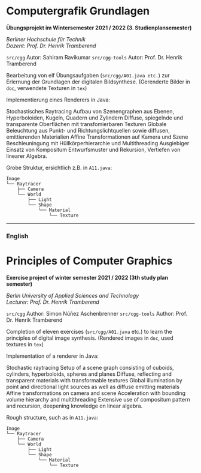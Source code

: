 # Computergrafik Grundlagen
**Übungsprojekt im Wintersemester 2021 / 2022 (3. Studienplansemester)**

_Berliner Hochschule für Technik_  
_Dozent: Prof. Dr. Henrik Tramberend_

```src/cgg``` Autor: Sahiram Ravikumar
```src/cgg-tools``` Autor: Prof. Dr. Henrik Tramberend

Bearbeitung von elf Übungsaufgaben (```src/cgg/A01.java etc.```) zur Erlernung der Grundlagen der digitalen Bildsynthese. (Gerenderte Bilder in ```doc```, verwendete Texturen in ```tex```)

Implementierung eines Renderers in Java:

Stochastisches Raytracing
Aufbau von Szenengraphen aus Ebenen, Hyperboloiden, Kugeln, Quadern und Zylindern
Diffuse, spiegelnde und transparente Oberflächen mit transfomierbaren Texturen
Globale Beleuchtung aus Punkt- und Richtungslichtquellen sowie diffusen, emittierenden Materialien
Affine Transformationen auf Kamera und Szene
Beschleuningung mit Hüllkörperhierarchie und Multithreading
Ausgiebiger Einsatz von Kompositum Entwurfsmuster und Rekursion, Vertiefen von linearer Algebra.

Grobe Struktur, ersichtlich z.B. in ```A11.java```:
```
Image
└── Raytracer
    ├── Camera
    └── World
        ├── Light
        └── Shape
            └── Material
                └── Texture
```

---

### English
# Principles of Computer Graphics
**Exercise project of winter semester 2021 / 2022 (3th study plan semester)**

_Berlin University of Applied Sciences and Technology_  
_Lecturer: Prof. Dr. Henrik Tramberend_

```src/cgg``` Author: Simon Núñez Aschenbrenner
```src/cgg-tools``` Author: Prof. Dr. Henrik Tramberend

Completion of eleven exercises (```src/cgg/A01.java``` etc.) to learn the principles of digital image synthesis. (Rendered images in ```doc```, used textures in ```tex```)

Implementation of a renderer in Java:

Stochastic raytracing
Setup of a scene graph consisting of cuboids, cylinders, hyperboloids, spheres and planes
Diffuse, reflecting and transparent materials with transformable textures
Global illumination by point and directional light sources as well as diffuse emitting materials
Affine transformations on camera and scene
Acceleration with bounding volume hierarchy and multithreading
Extensive use of compositum pattern and recursion, deepening knowledge on linear algebra.

Rough structure, such as in ```A11.java```:
```
Image
└── Raytracer
    ├── Camera
    └── World
        ├── Light
        └── Shape
            └── Material
                └── Texture
```
